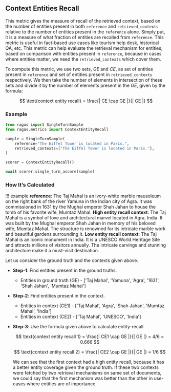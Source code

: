 ## Context Entities Recall

This metric gives the measure of recall of the retrieved context, based on the number of entities present in both `reference` and `retrieved_contexts` relative to the number of entities present in the `reference` alone. Simply put, it is a measure of what fraction of entities are recalled from `reference`. This metric is useful in fact-based use cases like tourism help desk, historical QA, etc. This metric can help evaluate the retrieval mechanism for entities, based on comparison with entities present in `reference`, because in cases where entities matter, we need the `retrieved_contexts` which cover them.

To compute this metric, we use two sets, $GE$ and $CE$, as set of entities present in `reference` and set of entities present in `retrieved_contexts` respectively. We then take the number of elements in intersection of these sets and divide it by the number of elements present in the $GE$, given by the formula:

$$
\text{context entity recall} = \frac{| CE \cap GE |}{| GE |}
$$


### Example

```python
from ragas import SingleTurnSample
from ragas.metrics import ContextEntityRecall

sample = SingleTurnSample(
    reference="The Eiffel Tower is located in Paris.",
    retrieved_contexts=["The Eiffel Tower is located in Paris."], 
)

scorer = ContextEntityRecall()

await scorer.single_turn_ascore(sample)
```

### How It’s Calculated



!!! example
    **reference**: The Taj Mahal is an ivory-white marble mausoleum on the right bank of the river Yamuna in the Indian city of Agra. It was commissioned in 1631 by the Mughal emperor Shah Jahan to house the tomb of his favorite wife, Mumtaz Mahal.
    **High entity recall context**: The Taj Mahal is a symbol of love and architectural marvel located in Agra, India. It was built by the Mughal emperor Shah Jahan in memory of his beloved wife, Mumtaz Mahal. The structure is renowned for its intricate marble work and beautiful gardens surrounding it.
    **Low entity recall context**: The Taj Mahal is an iconic monument in India. It is a UNESCO World Heritage Site and attracts millions of visitors annually. The intricate carvings and stunning architecture make it a must-visit destination.

Let us consider the ground truth and the contexts given above.

- **Step-1**: Find entities present in the ground truths.
    - Entities in ground truth (GE) - ['Taj Mahal', 'Yamuna', 'Agra', '1631', 'Shah Jahan', 'Mumtaz Mahal']
- **Step-2**: Find entities present in the context.
    - Entities in context (CE1) - ['Taj Mahal', 'Agra', 'Shah Jahan', 'Mumtaz Mahal', 'India']
    - Entities in context (CE2) - ['Taj Mahal', 'UNESCO', 'India']
- **Step-3**: Use the formula given above to calculate entity-recall
    
    $$
    \text{context entity recall 1} = \frac{| CE1 \cap GE |}{| GE |}
                                 = 4/6
                                 = 0.666
    $$

    $$
    \text{context entity recall 2} = \frac{| CE2 \cap GE |}{| GE |}
                                 = 1/6
    $$

    We can see that the first context had a high entity recall, because it has a better entity coverage given the ground truth. If these two contexts were fetched by two retrieval mechanisms on same set of documents, we could say that the first mechanism was better than the other in use-cases where entities are of importance.

